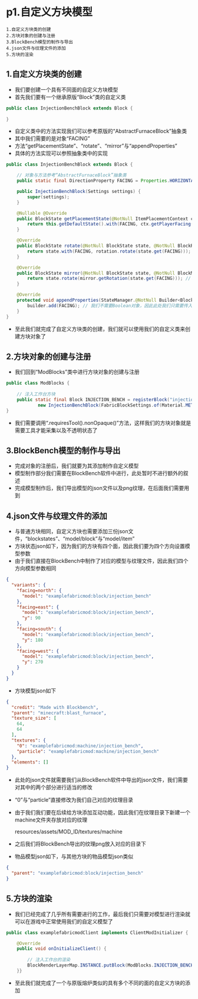 # p1.自定义方块模型

    1.自定义方块类的创建
    2.方块对象的创建与注册
    3.BlockBench模型的制作与导出
    4.json文件与纹理文件的添加
    5.方块的渲染

## 1.自定义方块类的创建
- 我们要创建一个具有不同面的自定义方块模型
- 首先我们要有一个继承原版“Block”类的自定义类
```java
public class InjectionBenchBlock extends Block {
    
}
```
- 自定义类中的方法实现我们可以参考原版的“AbstractFurnaceBlock”抽象类
- 其中我们需要的是对象“FACING”
- 方法“getPlacementState”、“rotate”、“mirror”与“appendProperties”
- 具体的方法实现可以参照抽象类中的实现
```java
public class InjectionBenchBlock extends Block {

    // 对象与方法参考“AbstractFurnaceBlock”抽象类
    public static final DirectionProperty FACING = Properties.HORIZONTAL_FACING; // 与抽象类中相同

    public InjectionBenchBlock(Settings settings) {
        super(settings);
    }

    @Nullable @Override
    public BlockState getPlacementState(@NotNull ItemPlacementContext ctx) {
        return this.getDefaultState().with(FACING, ctx.getPlayerFacing().getOpposite()); // 与抽象类中相同
    }

    @Override
    public BlockState rotate(@NotNull BlockState state, @NotNull BlockRotation rotation) {
        return state.with(FACING, rotation.rotate(state.get(FACING))); // 与抽象类中相同
    }

    @Override
    public BlockState mirror(@NotNull BlockState state, @NotNull BlockMirror mirror) {
        return state.rotate(mirror.getRotation(state.get(FACING))); // 与抽象类中相同
    }

    @Override
    protected void appendProperties(StateManager.@NotNull Builder<Block, BlockState> builder) {
        builder.add(FACING); // 我们不需要Boolean对象，因此此处我们只需要传入一个参数即可
    }
}
```
- 至此我们就完成了自定义方块类的创建，我们就可以使用我们的自定义类来创建方块对象了


## 2.方块对象的创建与注册
- 我们回到“ModBlocks”类中进行方块对象的创建与注册
```java
public class ModBlocks {
    
    // 注入工作台方块
    public static final Block INJECTION_BENCH = registerBlock("injection_bench",
            new InjectionBenchBlock(FabricBlockSettings.of(Material.METAL).requiresTool().nonOpaque()), ModItemGroup.LOSTsMOD);
}
```
- 我们需要调用“.requiresTool().nonOpaque()”方法，这样我们的方块对象就是需要工具才能采集以及不透明状态了


## 3.BlockBench模型的制作与导出
- 完成对象的注册后，我们就要为其添加制作自定义模型
- 模型制作部分我们需要在BlockBench软件中进行，此处暂时不进行额外的叙述
- 完成模型制作后，我们导出模型的json文件以及png纹理，在后面我们需要用到


## 4.json文件与纹理文件的添加
- 与普通方块相同，自定义方块也需要添加三份json文件，“blockstates”、“model/block”与“model/item”
- 方块状态json如下，因为我们的方块有四个面，因此我们要为四个方向设置模型参数
- 由于我们直接在BlockBench中制作了对应的模型与纹理文件，因此我们四个方向模型参数相同
```json
{
  "variants": {
    "facing=north": {
      "model": "examplefabricmod:block/injection_bench"
    },
    "facing=east": {
      "model": "examplefabricmod:block/injection_bench",
      "y": 90
    },
    "facing=south": {
      "model": "examplefabricmod:block/injection_bench",
      "y": 180
    },
    "facing=west": {
      "model": "examplefabricmod:block/injection_bench",
      "y": 270
    }
  }
}
```
- 方块模型json如下

```json
{
  "credit": "Made with Blockbench",
  "parent": "minecraft:blast_furnace",
  "texture_size": [
    64,
    64
  ],
  "textures": {
    "0": "examplefabricmod:machine/injection_bench",
    "particle": "examplefabricmod:machine/injection_bench"
  },
  "elements": []
}
```
- 此处的json文件就需要我们从BlockBench软件中导出的json文件，我们需要对其中的两个部分进行适当的修改
- “0”与“particle”直接修改为我们自己对应的纹理目录
- 由于我们我们要在后续给方块添加互动功能，因此我们在纹理目录下新建一个machine文件夹存放对应的纹理


    resources/assets/MOD_ID/textures/machine


- 之后我们将BlockBench导出的纹理png放入对应的目录下
- 物品模型json如下，与其他方块的物品模型json类似
```json
{
  "parent": "examplefabricmod:block/injection_bench"
}
```


## 5.方块的渲染
- 我们已经完成了几乎所有需要进行的工作，最后我们只需要对模型进行渲染就可以在游戏中正常使用我们的自定义模型了
```java
public class examplefabricmodClient implements ClientModInitializer {

    @Override
    public void onInitializeClient() {
        
        // 注入工作台的渲染
        BlockRenderLayerMap.INSTANCE.putBlock(ModBlocks.INJECTION_BENCH, RenderLayer.getCutout());
    }}
```
- 至此我们就完成了一个与原版熔炉类似的具有多个不同的面的自定义方块的添加
